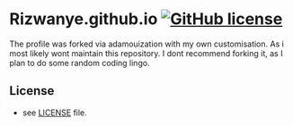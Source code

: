 Rizwanye.github.io [![GitHub license](https://img.shields.io/github/license/Adamouization/Adamouization.github.io)](https://github.com/Adamouization/Adamouization.github.io/blob/master/LICENSE)
=======================

The profile was forked via adamouization with my own customisation.
As i most likely wont maintain this repository. I dont recommend forking it, as I plan to do some random coding lingo. 


## License 
* see [LICENSE](https://github.com/Adamouization/Adamouization.github.io/blob/master/LICENSE) file.
